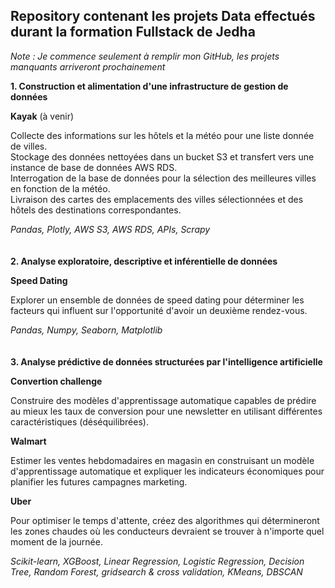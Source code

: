 ## Repository contenant les projets Data effectués durant la formation Fullstack de Jedha

*Note : Je commence seulement à remplir mon GitHub, les projets manquants arriveront prochainement*

**1. Construction et alimentation d'une infrastructure de gestion de données**

**Kayak** (à venir)

Collecte des informations sur les hôtels et la météo pour une liste donnée de villes. \
Stockage des données nettoyées dans un bucket S3 et transfert vers une instance de base de données AWS RDS. \
Interrogation de la base de données pour la sélection des meilleures villes en fonction de la météo. \
Livraison des cartes des emplacements des villes sélectionnées et des hôtels des destinations correspondantes.

*Pandas, Plotly, AWS S3, AWS RDS, APIs, Scrapy*
\
\
\
**2. Analyse exploratoire, descriptive et inférentielle de données**

**Speed Dating**

Explorer un ensemble de données de speed dating pour déterminer les facteurs qui influent sur l'opportunité d'avoir un deuxième rendez-vous.

*Pandas, Numpy, Seaborn, Matplotlib*
\
\
\
**3. Analyse prédictive de données structurées par l'intelligence artificielle**

**Convertion challenge**

Construire des modèles d'apprentissage automatique capables de prédire au mieux les taux de conversion pour une newsletter en utilisant différentes caractéristiques (déséquilibrées).

**Walmart**

Estimer les ventes hebdomadaires en magasin en construisant un modèle d'apprentissage automatique et expliquer les indicateurs économiques pour planifier les futures campagnes marketing.

**Uber**

Pour optimiser le temps d'attente, créez des algorithmes qui détermineront les zones chaudes où les conducteurs devraient se trouver à n'importe quel moment de la journée.

*Scikit-learn, XGBoost, Linear Regression, Logistic Regression, Decision Tree, Random Forest, gridsearch & cross validation, KMeans, DBSCAN*













